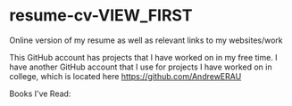# resume-cv-VIEW_FIRST
Online version of my resume as well as relevant links to my websites/work

This GitHub account has projects that I have worked on in my free time.  I have another GitHub account that I use for projects I have worked on in college, which is located here https://github.com/AndrewERAU

Books I've Read:
##


